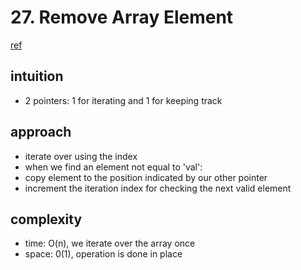 # 27. Remove Array Element 

[ref](https://leetcode.com/problems/remove-element/)

## intuition 

- 2 pointers: 1 for iterating and 1 for keeping track

## approach

- iterate over using the index
- when we find an element not equal to 'val':
- copy element to the position indicated by our other pointer
- increment the iteration index for checking the next valid element


## complexity

- time: O(n), we iterate over the array once
- space: 0(1), operation is done in place
